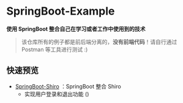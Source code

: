 # SpringBoot-Example

**使用 SpringBoot 整合自己在学习或者工作中使用到的技术**

> 该仓库所有的例子都是前后端分离的，**没有前端代码**！请自行通过 Postman 等工具进行测试 :)

## 快速预览

- [SpringBoot-Shiro](https://github.com/weizujie/SpringBoot-Example/tree/main/SpringBoot-Shiro) ：SpringBoot 整合 Shiro
    - 实现用户登录和退出功能 ()